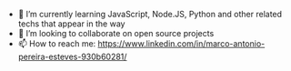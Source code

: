 - 🌱 I’m currently learning JavaScript, Node.JS, Python and other related techs that appear in the way
- 👯 I’m looking to collaborate on open source projects
- 📫 How to reach me: https://www.linkedin.com/in/marco-antonio-pereira-esteves-930b60281/
